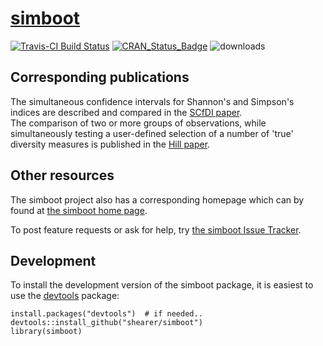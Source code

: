# [simboot](https://github.com/shearer/simboot)
[![Travis-CI Build Status](https://travis-ci.org/shearer/simboot.svg?branch=master)](https://app.travis-ci.com/shearer/simboot)  [![CRAN\_Status\_Badge](http://www.r-pkg.org/badges/version/simboot)](https://cran.r-project.org/package=simboot/) ![downloads](http://cranlogs.r-pkg.org/badges/grand-total/simboot)

## Corresponding publications
The simultaneous confidence intervals for Shannon's and Simpson's indices are described and compared in the [SCfDI paper](https://pubmed.ncbi.nlm.nih.gov/23401312/).  
The comparison of two or more groups of observations, while simultaneously testing a user-defined selection of a number of 'true' diversity measures is published in the [Hill paper](https://pubmed.ncbi.nlm.nih.gov/22934781/).

## Other resources
The simboot project also has a corresponding homepage which can by found at [the simboot home page](https://shearer.github.io/simboot/).

To post feature requests or ask for help, try [the simboot Issue Tracker](https://github.com/shearer/simboot/issues?page=1&state=open).

## Development

To install the development version of the simboot package, it is easiest to use the [devtools](https://cran.r-project.org/package=devtools/) package:

    install.packages("devtools")  # if needed..
    devtools::install_github("shearer/simboot")
    library(simboot)
